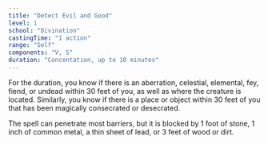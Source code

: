 ```yaml
---
title: "Detect Evil and Good"
level: 1
school: "Divination"
castingTime: "1 action"
range: "Self"
components: "V, S"
duration: "Concentation, up to 10 minutes"
---
```


For the duration, you know if there is an aberration, celestial, elemental, fey, fiend, or undead within 30 feet of you, as well as where the creature is located. Similarly, you know if there is a place or object within 30 feet of you that has been magically consecrated or desecrated.

The spell can penetrate most barriers, but it is blocked by 1 foot of stone, 1 inch of common metal, a thin sheet of lead, or 3 feet of wood or dirt.

